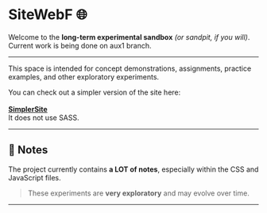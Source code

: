 # SiteWebF 🌐  

Welcome to the **long-term experimental sandbox** *(or sandpit, if you will)*.
<br> Current work is being done on aux1 branch.

---

This space is intended for concept demonstrations, assignments, practice examples, and other exploratory experiments.   

You can check out a simpler version of the site here:  <br></br>
[**SimplerSite**](https://github.com/sandpitt-turtle/simplersite) <br>It does not use SASS. 

---

## 📝 Notes  

The project currently contains **a LOT of notes**, especially within the CSS and JavaScript files.  

> These experiments are **very exploratory** and may evolve over time.  

---
